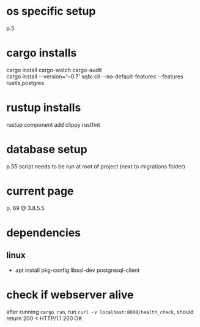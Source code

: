 # os specific setup
p.5

# cargo installs
cargo install cargo-watch cargo-audit <br>
cargo install --version='~0.7' sqlx-cli --no-default-features --features rustls,postgres

# rustup installs
rustup component add clippy rustfmt

# database setup
p.55
script needs to be run at root of project (next to migrations folder)

# current page
p. 69 @ 3.8.5.5

# dependencies
## linux
- apt install pkg-config libssl-dev postgresql-client

# check if webserver alive
after running `cargo run`, run `curl -v localhost:8000/health_check`, should return 200
< HTTP/1.1 200 OK
